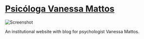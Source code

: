 # [Psicóloga Vanessa Mattos](http://www.vanessamattos.com.br/)
![Screenshot](https://i.imgur.com/W9OiPAK.png)

An institutional website with blog for psychologist Vanessa Mattos.

